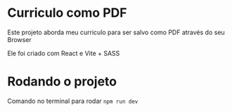 # Curriculo como PDF
  Este projeto aborda meu curriculo para ser salvo como PDF através do seu Browser
  
  Ele foi criado com React e Vite + SASS

# Rodando o projeto

Comando no terminal para rodar
`npm run dev`
